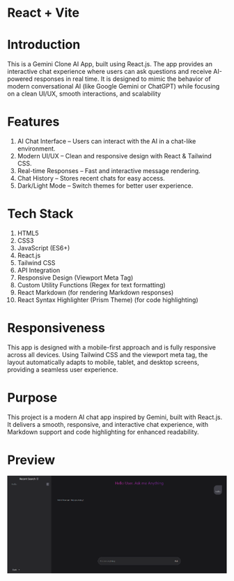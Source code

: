 # React + Vite

# Introduction
This is a Gemini Clone AI App, built using React.js.
The app provides an interactive chat experience where users can ask questions and receive AI-powered responses in real time.
It is designed to mimic the behavior of modern conversational AI (like Google Gemini or ChatGPT) while focusing on a clean UI/UX, smooth interactions, and scalability

# Features
1. AI Chat Interface – Users can interact with the AI in a chat-like environment.
2. Modern UI/UX – Clean and responsive design with React & Tailwind CSS.
3. Real-time Responses – Fast and interactive message rendering.
4. Chat History – Stores recent chats for easy access.
5. Dark/Light Mode – Switch themes for better user experience.

# Tech Stack
1. HTML5
2. CSS3
3. JavaScript (ES6+)
4. React.js
5. Tailwind CSS
6. API Integration
7. Responsive Design (Viewport Meta Tag)
8. Custom Utility Functions (Regex for text formatting)
9. React Markdown (for rendering Markdown responses)
10. React Syntax Highlighter (Prism Theme) (for code highlighting)

# Responsiveness
This app is designed with a mobile-first approach and is fully responsive across all devices. Using Tailwind CSS and the viewport meta tag, the layout automatically adapts to mobile, tablet, and desktop screens, providing a seamless user experience.

# Purpose
This project is a modern AI chat app inspired by Gemini, built with React.js. It delivers a smooth, responsive, and interactive chat experience, with Markdown support and code highlighting for enhanced readability.

# Preview
<img src="Screenshot 2025-09-07 195325.png" alt="">
